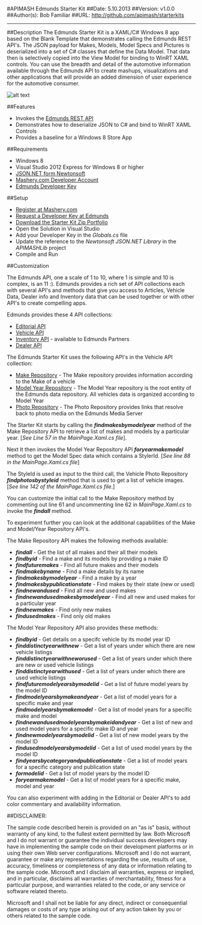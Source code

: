 #APIMASH Edmunds Starter Kit
##Date: 5.10.2013
##Version: v1.0.0
##Author(s): Bob Familiar
##URL: http://github.com/apimash/starterkits

----------
##Description
The Edmunds Starter Kit is a XAML/C# Windows 8 app based on the Blank Template that demonstrates calling the Edmunds REST API's. The JSON payload for Makes, Models, Model Specs and Pictures is deserialized into a set of C# classes that define the Data Model. That data then is selectively copied into the View Model for binding to WinRT XAML controls. You can use the breadth and detail of the automotive information available through the Edmunds API to create mashups, visualizations and other applications that will provide an added dimension of user experience for the automotive consumer.

![alt text][1]

##Features
 - Invokes the [Edmunds REST API][2]
 - Demonstrates how to deserialize JSON to C# and bind to WinRT XAML Controls
 - Provides a baseline for a Windows 8 Store App

##Requirements

 - Windows 8
 - Visual Studio 2012 Express for Windows 8 or higher
 - [JSON.NET form Newtonsoft][3]
 - [Mashery.com Developer Account][4]
 - [Edmunds Developer Key][5]

##Setup

 - [Register at Mashery.com][6]
 - [Request a Developer Key at Edmunds][7]
 - [Download the Starter Kit Zip Portfolio][8] 
 - Open the Solution in Visual Studio
 - Add your Developer Key in the *Globals.cs* file
 - Update the reference to the *Newtonsoft JSON.NET Library* in the *APIMASHLib* project
 - Compile and Run

##Customization

The Edmunds API, one a scale of 1 to 10, where 1 is simple and 10 is complex, is an 11 :). Edmunds provides a rich set of API collections each with several API's and methods that give you access to Articles, Vehicle Data, Dealer info and Inventory data that can be used together or with other API's to create compelling apps.

Edmunds provides these 4 API collections:

 - [Editorial API][9]
 - [Vehicle API][10]
 - [Inventory API][11] - available to Edmunds Partners
 - [Dealer API][12]

The Edmunds Starter Kit uses the following API's in the Vehicle API collection:

 - [Make Repository][13] - The Make repository provides information according to the Make of a vehicle
 - [Model Year Repository][14] - The Model Year repository is the root entity of the Edmunds data repository. All vehicles data is organized according to Model Year
 - [Photo Repository][15] - The Photo Repository provides links that resolve back to photo media on the Edmunds Media Server

The Starter Kit starts by calling the ***findmakesbymodelyear*** method of the Make Repository API to retrieve a list of makes and models by a particular year. [*See Line 57 in the *MainPage.Xaml.cs* file*].

Next It then invokes the Model Year Repository API ***foryearmakemodel*** method to get the Model Spec data which contains a StylerId. [*See line 88 in the *MainPage.Xaml.cs* file*]

The StyleId is used as input to the third call, the Vehicle Photo Repository ***findphotosbystyleid*** method that is used to get a list of vehicle images. [*See line 142 of the *MainPage.Xaml.cs* file*.]

You can customize the initial call to the Make Repository method by commenting out line 61 and uncommenting line 62 in *MainPage.Xaml.cs* to invoke the ***findall*** method.

To experiment further you can look at the additional capabilities of the Make and Model/Year Repository API's.

The Make Repository API makes the following methods available:

 - ***findall*** - Get the list of all makes and their all their models
 - ***findbyid*** - Find a make and its models by providing a make ID
 - ***findfuturemakes*** - Find all future makes and their models
 - ***findmakebyname*** - Find a make details by its name 
 - ***findmakesbymodelyear*** - Find a make by a year 
 - ***findmakesbypublicationstate*** - Find makes by their state (new or used) 
 - ***findnewandused*** - Find all new and used makes 
 - ***findnewandusedmakesbymodelyear*** - Find all new and used makes for a particular year
 - ***findnewmakes*** - Find only new makes 
 - ***findusedmakes*** - Find only old makes 

The Model Year Repository API also provides these methods:

 - ***findbyid*** - Get details on a specifc vehicle by its model year ID
 - ***finddistinctyearwithnew*** - Get a list of years under which there are new vehicle listings 
 - ***finddistinctyearwithneworused*** - Get a list of years under which there are new or used vehicle listings
 - ***finddistinctyearwithused*** - Get a list of years under which there are used vehicle listings 
 - ***findfuturemodelyearsbymodelid*** - Get a list of future model years by the model ID 
 - ***findmodelyearsbymakeandyear*** - Get a list of model years for a specific make and year
 - ***findmodelyearsbymakemodel*** - Get a list of model years for a specific make and model 
 - ***findnewandusedmodelyearsbymakeidandyear*** - Get a list of new and used model years for a specific make ID and year
 - ***findnewmodelyearsbymodelid*** - Get a list of new model years by the model ID 
 - ***findusedmodelyearsbymodelid*** - Get a list of used model years by the model ID 
 - ***findyearsbycategoryandpublicationstate*** - Get a list of model years for a specific category and publication state 
 - ***formodelid*** - Get a list of model years by the model ID 
 - ***foryearmakemodel*** - Get a list of model years for a specific make, model and year 

You can also experiment with adding in the Editorial or Dealer API's to add color commentary and availability information.

##DISCLAIMER: 

The sample code described herein is provided on an "as is" basis, without warranty of any kind, to the fullest extent permitted by law. Both Microsoft and I do not warrant or guarantee the individual success developers may have in implementing the sample code on their development platforms or in using their own Web server configurations. 
Microsoft and I do not warrant, guarantee or make any representations regarding the use, results of use, accuracy, timeliness or completeness of any data or information relating to the sample code. Microsoft and I disclaim all warranties, express or implied, and in particular, disclaims all warranties of merchantability, fitness for a particular purpose, and warranties related to the code, or any service or software related thereto. 

Microsoft and I shall not be liable for any direct, indirect or consequential damages or costs of any type arising out of any action taken by you or others related to the sample code.

  [1]: https://raw.github.com/apimash/StarterKits/master/APIMASH_Edmunds_StarterKit/EdmundsScreenshot.png "Edmunds Starter Kit"
  [2]: http://developer.edmunds.com "Edmunds"
  [3]: https://json.codeplex.com/ "JSON.NET"
  [4]: http://developer.mashery.com/ "Mashery.com"
  [5]: http://developer.edmunds.com "Edmunds Developer Key"
  [6]: http://developer.mashery.com/ "Register at Mashery.com"
  [7]: http://developer.edmunds.com "Edmunds Developer Key"
  [8]: http://apimash.github.io/StarterKits "APIMASH Starter Kits"
  [9]: http://developer.edmunds.com/docs/read/the_editorial_api "Editorial API"
  [10]: http://developer.edmunds.com/docs/read/The_Vehicle_API "Vehicle API"
  [11]: http://developer.edmunds.com/docs/read/the_inventory_api "Inventory API"
  [12]: http://developer.edmunds.com/docs/read/The_Dealer_API "Dealer API"
  [13]: http://developer.edmunds.com/docs/read/the_vehicle_api/Make_Repository "Make Repository"
  [14]: http://developer.edmunds.com/docs/read/the_vehicle_api/Year_Repository "Model Year Repository"
  [15]: http://developer.edmunds.com/docs/read/the_vehicle_api/Photos "Photo Repository"